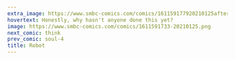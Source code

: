 ```yaml
---
extra_image: https://www.smbc-comics.com/comics/161159177920210125after.png
hovertext: Honestly, why hasn't anyone done this yet?
image: https://www.smbc-comics.com/comics/1611591733-20210125.png
next_comic: think
prev_comic: soul-4
title: Robot
---
```


